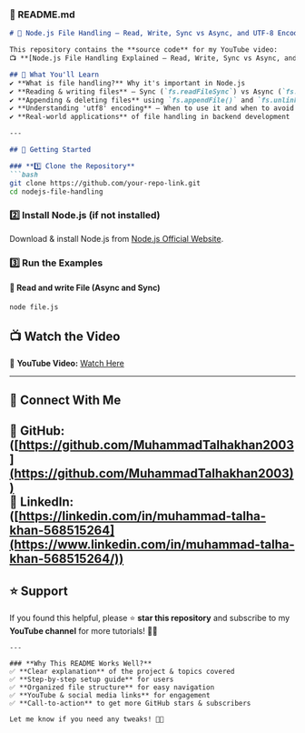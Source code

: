 ### **📂 README.md**  

```md
# 📁 Node.js File Handling – Read, Write, Sync vs Async, and UTF-8 Encoding  

This repository contains the **source code** for my YouTube video:  
📺 **[Node.js File Handling Explained – Read, Write, Sync vs Async, and UTF-8 Encoding]([https://www.youtube.com/your-video-link](https://youtu.be/7EIiWY7Vlx0))**  

## 📌 What You'll Learn  
✔ **What is file handling?** Why it's important in Node.js  
✔ **Reading & writing files** – Sync (`fs.readFileSync`) vs Async (`fs.readFile`)  
✔ **Appending & deleting files** using `fs.appendFile()` and `fs.unlink()`  
✔ **Understanding 'utf8' encoding** – When to use it and when to avoid it  
✔ **Real-world applications** of file handling in backend development  

---

## 🚀 Getting Started  

### **1️⃣ Clone the Repository**  
```bash
git clone https://github.com/your-repo-link.git
cd nodejs-file-handling
```

### **2️⃣ Install Node.js (if not installed)**  
Download & install Node.js from [Node.js Official Website](https://nodejs.org/).  

### **3️⃣ Run the Examples**  
#### 🔹 **Read and write File (Async and Sync)**
```bash
node file.js
```

## 📺 Watch the Video  
🎥 **YouTube Video:** [Watch Here]([https://www.youtube.com/your-video-link](https://youtu.be/7EIiWY7Vlx0))  

---

## 🔗 Connect With Me  
📌 **GitHub:** ([https://github.com/MuhammadTalhakhan2003](https://github.com/MuhammadTalhakhan2003))  
📌 **LinkedIn:** ([https://linkedin.com/in/muhammad-talha-khan-568515264](https://www.linkedin.com/in/muhammad-talha-khan-568515264/))  
---

## ⭐ Support  
If you found this helpful, please ⭐ **star this repository** and subscribe to my **YouTube channel** for more tutorials! 🚀🔥  
```
---

### **Why This README Works Well?**  
✅ **Clear explanation** of the project & topics covered  
✅ **Step-by-step setup guide** for users  
✅ **Organized file structure** for easy navigation  
✅ **YouTube & social media links** for engagement  
✅ **Call-to-action** to get more GitHub stars & subscribers  

Let me know if you need any tweaks! 🚀🔥
